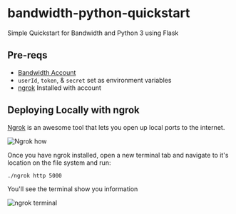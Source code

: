 # bandwidth-python-quickstart
Simple Quickstart for Bandwidth and Python 3 using Flask

## Pre-reqs

* [Bandwidth Account](http://dev.bandwidth.com)
* `userId`, `token`, & `secret` set as environment variables
* [ngrok](https://ngrok.com/) Installed with account

## Deploying Locally with ngrok

[Ngrok](https://ngrok.com) is an awesome tool that lets you open up local ports to the internet.

![Ngrok how](https://s3.amazonaws.com/bw-demo/ngrok_how.png)

Once you have ngrok installed, open a new terminal tab and navigate to it's location on the file system and run:

```bash
./ngrok http 5000
```

You'll see the terminal show you information

![ngrok terminal](https://s3.amazonaws.com/bw-demo/ngrok_terminal.png)

